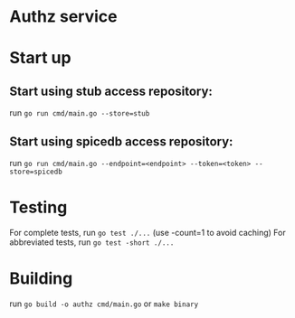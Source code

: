 # Authz service

# Start up


## Start using stub access repository:
run `go run cmd/main.go --store=stub`

## Start using spicedb access repository:
run `go run cmd/main.go --endpoint=<endpoint> --token=<token> --store=spicedb`

# Testing

For complete tests, run `go test ./...` (use -count=1 to avoid caching)
For abbreviated tests, run `go test -short ./...`


# Building

run `go build -o authz cmd/main.go` or `make binary`
